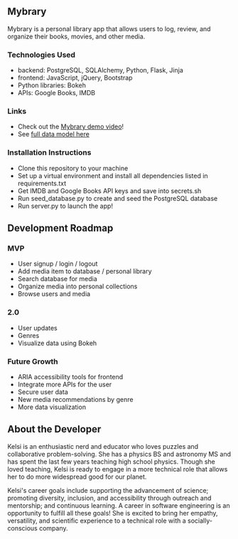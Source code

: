 ## Mybrary 

Mybrary is a personal library app that allows users to log, review, and organize their books, movies, and other media. 


### Technologies Used

- backend: PostgreSQL, SQLAlchemy, Python, Flask, Jinja
- frontend: JavaScript, jQuery, Bootstrap
- Python libraries: Bokeh
- APIs: Google Books, IMDB

### Links

- Check out the [Mybrary demo video]!
- See [full data model here]

### Installation Instructions

- Clone this repository to your machine
- Set up a virtual environment and install all dependencies listed in requirements.txt
- Get IMDB and Google Books API keys and save into secrets.sh
- Run seed_database.py to create and seed the PostgreSQL database
- Run server.py to launch the app!

## Development Roadmap

### MVP

- User signup / login / logout
- Add media item to database / personal library
- Search database for media
- Organize media into personal collections
- Browse users and media

### 2.0

- User updates
- Genres
- Visualize data using Bokeh

### Future Growth

- ARIA accessibility tools for frontend
- Integrate more APIs for the user
- Secure user data
- New media recommendations by genre
- More data visualization 

## About the Developer

Kelsi is an enthusiastic nerd and educator who loves puzzles and collaborative problem-solving. She has a physics BS and astronomy MS and has spent the last few years teaching high school physics. Though she loved teaching, Kelsi is ready to engage in a more technical role that allows her to do more widespread good for our planet.

Kelsi's career goals include supporting the advancement of science; promoting diversity, inclusion, and accessibility through outreach and mentorship; and continuous learning. A career in software engineering is an opportunity to fulfill all these goals! She is excited to bring her empathy, versatility, and scientific experience to a technical role with a socially-conscious company.


[Mybrary demo video]: <https://youtu.be/OtL71MUcEog>
[full data model here]: <https://dbdiagram.io/d/608e0585b29a09603d12fbff>